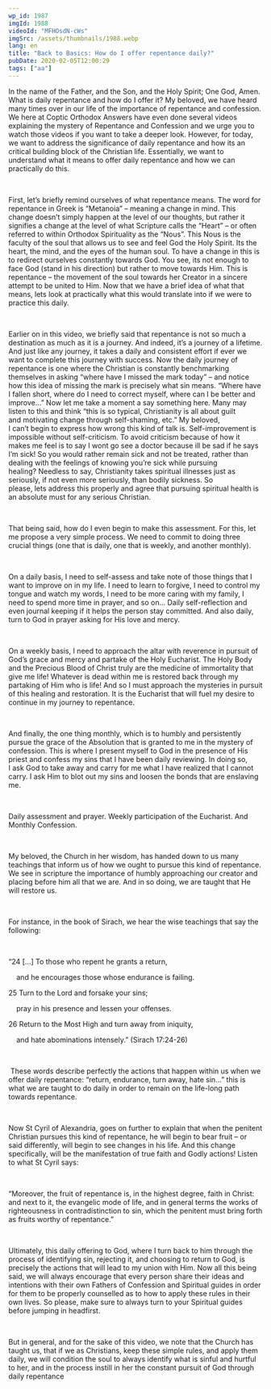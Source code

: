 ```yaml
---
wp_id: 1987
imgId: 1988
videoId: "MFHOsdN-cWs"
imgSrc: /assets/thumbnails/1988.webp
lang: en
title: "Back to Basics: How do I offer repentance daily?"
pubDate: 2020-02-05T12:00:29
tags: ["aa"]
---
```


<!-- page: 6 -->

<p>In the name of the Father, and the Son, and the Holy Spirit; One God, Amen. What is daily repentance and how do I offer it? My beloved, we have heard many times over in our life of the importance of repentance and confession. We here at Coptic Orthodox Answers have even done several videos explaining the mystery of Repentance and Confession and we urge you to watch those videos if you want to take a deeper look. However, for today, we want to address the significance of daily repentance and how its an critical building block of the Christian life. Essentially, we want to understand what it means to offer daily repentance and how we can practically do this.</p>
<p>&nbsp;</p>
<p><span data-contrast="auto">First, </span><span data-contrast="auto">let’s</span><span data-contrast="auto"> briefly remind ourselves of what repentance means. </span><span data-contrast="auto">The word for repentance in </span><span data-contrast="auto">Greek</span><span data-contrast="auto"> is “Metanoia” – meaning a change in mind. This change doesn’t simply happen at the level of our thoughts, but rather it signifies a change at the level of what Scripture calls the “Heart” – or often referred</span><span data-contrast="auto"> to</span><span data-contrast="auto"> within Orthodox Spirituality as the “Nous”. This Nous is the faculty of the soul that allows us to see and feel God the Holy Spirit. </span><span data-contrast="auto">Its</span><span data-contrast="auto"> the heart, the mind, and the eyes of the human soul.</span><span data-contrast="auto"> To have a change in this is to redirect ourselves constantly towards God. You see, its not enough to face God (stand in his direction) but rather to move towards Him. This is repentance – the movement of the soul towards her Creator in a sincere attempt to be united to Him.</span><span data-contrast="auto"> Now that we have a brief idea of what that means, lets look at practically </span><span data-contrast="auto">what </span><span data-contrast="auto">this would translate into if we were to practice this daily. </span><span data-contrast="auto"> </span><span data-ccp-props="{&quot;201341983&quot;:0,&quot;335559739&quot;:200,&quot;335559740&quot;:276}" data-wac-het="1"> </span></p>
<p><span data-ccp-props="{&quot;201341983&quot;:0,&quot;335559739&quot;:200,&quot;335559740&quot;:276}" data-wac-het="1"> </span></p>
<p><span data-contrast="auto">Earlier on in this video, we briefly said that repentance is not so much a destination as much as it is a journey. And </span><span data-contrast="auto">indeed,</span><span data-contrast="auto"> it’s a journey of a lifetime. And just like any journey, it takes a daily and consistent effort if ever we want to complete this journey with success. Now the daily journey of repentance is one where the Christian is constantly benchmarking themselves in asking </span><span data-contrast="auto">“</span><span data-contrast="auto">where have I missed the mark today</span><span data-contrast="auto">”</span><span data-contrast="auto"> – and notice how this idea of missing the mark is precisely what sin means. </span><span data-contrast="auto">“</span><span data-contrast="auto">Where have I fallen short, where do I need to correct myself, where can I be better and improve</span><span data-contrast="auto">…”</span><span data-contrast="auto"> Now let me take a moment a say something here. Many may listen to this and think “this is so typical, Christianity is all about guilt and </span><span data-contrast="auto">motivating</span><span data-contrast="auto"> </span><span data-contrast="auto">change</span><span data-contrast="auto"> through self-shaming, etc.” My beloved, I </span><span data-contrast="auto">can’t</span><span data-contrast="auto"> begin to express how wrong this kind of talk is. Self-improvement is impossible with</span><span data-contrast="auto">out</span><span data-contrast="auto"> self-critici</span><span data-contrast="auto">s</span><span data-contrast="auto">m. To avoid criticism because of how it makes me feel is to say I </span><span data-contrast="auto">wont</span><span data-contrast="auto"> go see a doctor because ill be sad if he says I’m sick! </span><span data-contrast="auto">So</span><span data-contrast="auto"> you would rather remain sick and not </span><span data-contrast="auto">be treated</span><span data-contrast="auto">, rather than dealing with the feelings of knowing you’re sick while pursuing healing? </span><span data-contrast="auto">Needless to say, Christianity</span><span data-contrast="auto"> takes spiritual illnesses just as seriously, if not even more seriously, than bodily sickness. So please, lets address this properly and agree that pursuing spiritual health is an absolute must for any serious Christian. </span><span data-ccp-props="{&quot;201341983&quot;:0,&quot;335559739&quot;:200,&quot;335559740&quot;:276}" data-wac-het="1"> </span></p>
<p><span data-ccp-props="{&quot;201341983&quot;:0,&quot;335559739&quot;:200,&quot;335559740&quot;:276}" data-wac-het="1"> </span></p>
<p><span data-contrast="auto">That being said, how</span><span data-contrast="auto"> do I even begin to </span><span data-contrast="auto">make this assessment. For this, let me propose a very simple </span><span data-contrast="auto">process</span><span data-contrast="auto">. We need to commit to doing three crucial things (one that is daily, one that is weekly, and another monthly). </span><span data-ccp-props="{&quot;201341983&quot;:0,&quot;335559739&quot;:200,&quot;335559740&quot;:276}" data-wac-het="1"> </span></p>
<p><span data-ccp-props="{&quot;201341983&quot;:0,&quot;335559739&quot;:200,&quot;335559740&quot;:276}" data-wac-het="1"> </span></p>
<p><span data-contrast="auto">On a daily basis</span><span data-contrast="auto">, I need to self-assess and take note of those things that I want to improve on in my life. I need to learn to forgive, I need to </span><span data-contrast="auto">control my tongue and watch my words, </span><span data-contrast="auto">I need to be more </span><span data-contrast="auto">caring</span><span data-contrast="auto"> with my </span><span data-contrast="auto">family</span><span data-contrast="auto">, I need to spend more time in prayer, and so on… </span><span data-contrast="auto">Daily self-reflection and even journal keeping if it helps the person stay committed. And </span><span data-contrast="auto">also</span><span data-contrast="auto"> daily, turn to God in prayer asking for His love and mercy. </span><span data-ccp-props="{&quot;201341983&quot;:0,&quot;335559739&quot;:200,&quot;335559740&quot;:276}" data-wac-het="1"> </span></p>
<p><span data-ccp-props="{&quot;201341983&quot;:0,&quot;335559739&quot;:200,&quot;335559740&quot;:276}" data-wac-het="1"> </span></p>
<p><span data-contrast="auto">On a weekly basis</span><span data-contrast="auto">, I need to approach the altar with reverence in pursuit of God’s grace and mercy and partake of the Holy Eucharist. The Holy Body and the Precious Blood of Christ truly are the medicine of immortality that give me life! Whatever is dead within me is restored back through my partaking of Him who is life! And </span><span data-contrast="auto">so</span><span data-contrast="auto"> I must approach the mysteries in pursuit of this healing and restoration. It is the Eucharist that will fuel my desire to continue in my journey to repentance. </span><span data-ccp-props="{&quot;201341983&quot;:0,&quot;335559739&quot;:200,&quot;335559740&quot;:276}" data-wac-het="1"> </span></p>
<p><span data-ccp-props="{&quot;201341983&quot;:0,&quot;335559739&quot;:200,&quot;335559740&quot;:276}" data-wac-het="1"> </span></p>
<p><span data-contrast="auto">And finally, the one thing monthly, which is to humbly and persistently pursue the grace of the Absolution that is granted to me in the mystery of confession. This is where I present myself to God in the presence of His priest and confess my sins that I have been daily reviewing. In doing so, I </span><span data-contrast="auto">ask</span><span data-contrast="auto"> God </span><span data-contrast="auto">to take away and carry for me </span><span data-contrast="auto">what I have </span><span data-contrast="auto">realized that I cannot carry. I</span><span data-contrast="auto"> ask Him to blot out my sins and </span><span data-contrast="auto">loosen</span><span data-contrast="auto"> the bonds that are enslaving me. </span><span data-ccp-props="{&quot;201341983&quot;:0,&quot;335559739&quot;:200,&quot;335559740&quot;:276}" data-wac-het="1"> </span></p>
<p><span data-ccp-props="{&quot;201341983&quot;:0,&quot;335559739&quot;:200,&quot;335559740&quot;:276}" data-wac-het="1"> </span></p>
<p><span data-contrast="auto">Daily assessment and prayer. Weekly participation of the Eucharist. And Monthly Confession. </span><span data-ccp-props="{&quot;201341983&quot;:0,&quot;335559739&quot;:200,&quot;335559740&quot;:276}" data-wac-het="1"> </span></p>
<p><span data-ccp-props="{&quot;201341983&quot;:0,&quot;335559739&quot;:200,&quot;335559740&quot;:276}" data-wac-het="1"> </span></p>
<p><span data-contrast="auto">My beloved, the Church in her wisdom, has handed down to us many teachings that inform us of how we ought to pursue this kind of repentance. We see in scripture the importance of humbly approaching our </span><span data-contrast="auto">creator</span><span data-contrast="auto"> and placing before him all that we are. And in so doing, we are taught that He will restore us. </span><span data-ccp-props="{&quot;201341983&quot;:0,&quot;335559739&quot;:200,&quot;335559740&quot;:276}" data-wac-het="1"> </span></p>
<p><span data-ccp-props="{&quot;201341983&quot;:0,&quot;335559739&quot;:200,&quot;335559740&quot;:276}" data-wac-het="1"> </span></p>
<p><span data-contrast="auto">For instance, in the book of Sirach, we hear the wise teachings that say the following: </span><span data-ccp-props="{&quot;201341983&quot;:0,&quot;335559739&quot;:200,&quot;335559740&quot;:276}" data-wac-het="1"> </span></p>
<p><span data-ccp-props="{&quot;201341983&quot;:0,&quot;335559739&quot;:200,&quot;335559740&quot;:276}" data-wac-het="1"> </span></p>
<p><span data-contrast="auto">“</span><span data-contrast="auto">24 </span><span data-contrast="auto">[…]</span><span data-contrast="auto"> </span><span data-contrast="auto">T</span><span data-contrast="auto">o those who repent he grants a return,</span><span data-ccp-props="{&quot;201341983&quot;:0,&quot;335559739&quot;:200,&quot;335559740&quot;:276}" data-wac-het="1"> </span></p>
<p><span data-contrast="auto">    and he encourages those whose endurance is failing.</span><span data-ccp-props="{&quot;201341983&quot;:0,&quot;335559739&quot;:200,&quot;335559740&quot;:276}" data-wac-het="1"> </span></p>
<p><span data-contrast="auto">25 Turn to the Lord and forsake your sins;</span><span data-ccp-props="{&quot;201341983&quot;:0,&quot;335559739&quot;:200,&quot;335559740&quot;:276}" data-wac-het="1"> </span></p>
<p><span data-contrast="auto">    pray in his presence and lessen your offenses.</span><span data-ccp-props="{&quot;201341983&quot;:0,&quot;335559739&quot;:200,&quot;335559740&quot;:276}" data-wac-het="1"> </span></p>
<p><span data-contrast="auto">26 Return to the </span><span data-contrast="auto">Most High</span><span data-contrast="auto"> and turn away from iniquity,</span><span data-ccp-props="{&quot;201341983&quot;:0,&quot;335559739&quot;:200,&quot;335559740&quot;:276}" data-wac-het="1"> </span></p>
<p><span data-contrast="auto">    and hate abominations intensely.</span><span data-contrast="auto">” (Sirach 17:24-26) </span><span data-ccp-props="{&quot;201341983&quot;:0,&quot;335559739&quot;:200,&quot;335559740&quot;:276}" data-wac-het="1"> </span></p>
<p><span data-ccp-props="{&quot;201341983&quot;:0,&quot;335559739&quot;:200,&quot;335559740&quot;:276}" data-wac-het="1"> </span></p>
<p><span data-contrast="auto"> </span><span data-contrast="auto">These words describe perfectly the actions that happen within us when we offer daily repentance: “return, endurance, turn away, hate sin…” this is what </span><span data-contrast="auto">we</span><span data-contrast="auto"> </span><span data-contrast="auto">are</span><span data-contrast="auto"> taught to</span><span data-contrast="auto"> do</span><span data-contrast="auto"> daily </span><span data-contrast="auto">in order to</span><span data-contrast="auto"> remain on </span><span data-contrast="auto">the </span><span data-contrast="auto">life</span><span data-contrast="auto">-long path towards</span><span data-contrast="auto"> repentance. </span><span data-ccp-props="{&quot;201341983&quot;:0,&quot;335559739&quot;:200,&quot;335559740&quot;:276}" data-wac-het="1"> </span></p>
<p><span data-ccp-props="{&quot;201341983&quot;:0,&quot;335559739&quot;:200,&quot;335559740&quot;:276}" data-wac-het="1"> </span></p>
<p><span data-contrast="auto">Now St Cyril of Alexandria, goes on further to explain that when the penitent Christian pursues this kind of repentance, he will begin to bear fruit – or said differently, will begin to see changes in his life. And this change specifically, will be the manifestation of true faith</span><span data-contrast="auto"> and Godly actions</span><span data-contrast="auto">! Listen to what St Cyril says: </span><span data-ccp-props="{&quot;201341983&quot;:0,&quot;335559739&quot;:200,&quot;335559740&quot;:276}" data-wac-het="1"> </span></p>
<p><span data-ccp-props="{&quot;201341983&quot;:0,&quot;335559739&quot;:200,&quot;335559740&quot;:276}" data-wac-het="1"> </span></p>
<p><span data-contrast="auto">“</span><span data-contrast="auto">Moreover, the fruit of repentance is, in the highest degree, faith in Christ: and next to it, the evangelic mode of life, and in general terms the works of righteousness in contradistinction to sin, which the penitent must bring forth as fruits worthy of repentance.</span><span data-contrast="auto">” </span><span data-ccp-props="{&quot;201341983&quot;:0,&quot;335559739&quot;:200,&quot;335559740&quot;:276}" data-wac-het="1"> </span></p>
<p><span data-ccp-props="{&quot;201341983&quot;:0,&quot;335559739&quot;:200,&quot;335559740&quot;:276}" data-wac-het="1"> </span></p>
<p><span data-contrast="auto">Ultimately, this daily offering to God, where I turn back to him through the process of identifying sin, rejecting it, and choosing to return to God, is precisely the actions that will lead to my union with Him. Now </span><span data-contrast="auto">all this being said, we</span><span data-contrast="auto"> will always encourage that every person share their ideas and intentions with their own Fathers of Confession and Spiritual guides in order for them to be properly counselled as to how to apply these rules in their own lives. So please, make sure to always turn to your Spiritual guides before jumping in </span><span data-contrast="auto">headfirst</span><span data-contrast="auto">. </span><span data-ccp-props="{&quot;201341983&quot;:0,&quot;335559739&quot;:200,&quot;335559740&quot;:276}" data-wac-het="1"> </span></p>
<p><span data-ccp-props="{&quot;201341983&quot;:0,&quot;335559739&quot;:200,&quot;335559740&quot;:276}" data-wac-het="1"> </span></p>
<p><span data-contrast="auto">But in general, and for the sake of this video, we note that the Church has taught us, that if we as Christians, keep these simple rules, and apply them daily, we will condition the soul to always identify what is sinful and hurtful to her, and in the process instill in her the constant pursuit of God through daily repentance</span></p>
